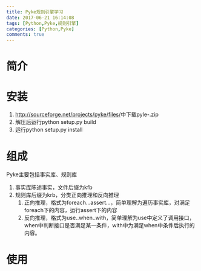 ```yaml
---
title: Pyke规则引擎学习
date: 2017-06-21 16:14:08
tags: [Python,Pyke,规则引擎]
categories: [Python,Pyke]
comments: true
---
```


# 简介
<!-- more -->

# 安装
1. <http://sourceforge.net/projects/pyke/files/>中下载pyle-<release>.zip
1. 解压后运行python setup.py build
1. 运行python setup.py install

# 组成

Pyke主要包括事实库、规则库

1. 事实库陈述事实，文件后缀为kfb
1. 规则库后缀为krb，分类正向推理和反向推理
	1. 正向推理，格式为foreach...assert...，简单理解为遍历事实库，对满足foreach下的内容，运行assert下的内容
	2. 反向推理，格式为use..when..with，简单理解为use中定义了调用接口，when中判断接口是否满足某一条件，with中为满足when中条件后执行的内容。

# 使用